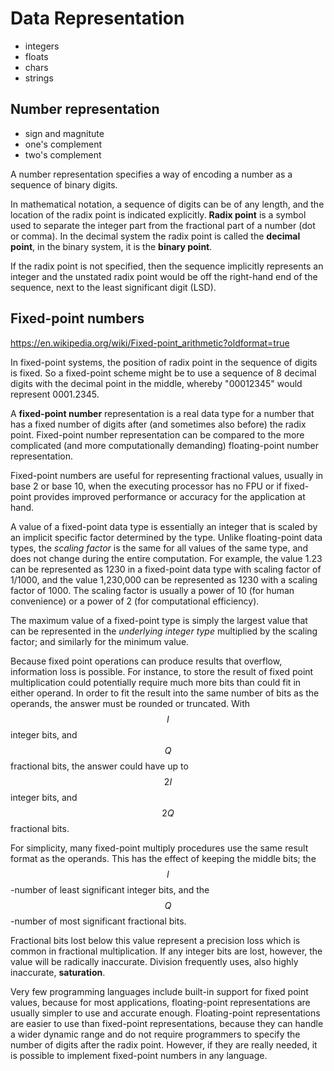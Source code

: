# Data Representation

- integers
- floats
- chars
- strings


## Number representation

- sign and magnitute
- one's complement
- two's complement


A number representation specifies a way of encoding a number as a sequence of binary digits.

In mathematical notation, a sequence of digits can be of any length, and the location of the radix point is indicated explicitly. **Radix point** is a symbol used to separate the integer part from the fractional part of a number (dot or comma). In the decimal system the radix point is called the **decimal point**, in the binary system, it is the **binary point**.

If the radix point is not specified, then the sequence implicitly represents an integer and the unstated radix point would be off the right-hand end of the sequence, next to the least significant digit (LSD).


## Fixed-point numbers

https://en.wikipedia.org/wiki/Fixed-point_arithmetic?oldformat=true

In fixed-point systems, the position of radix point in the sequence of digits is fixed. So a fixed-point scheme might be to use a sequence of 8 decimal digits with the decimal point in the middle, whereby "00012345" would represent 0001.2345.

A **fixed-point number** representation is a real data type for a number that has a fixed number of digits after (and sometimes also before) the radix point. Fixed-point number representation can be compared to the more complicated (and more computationally demanding) floating-point number representation.

Fixed-point numbers are useful for representing fractional values, usually in base 2 or base 10, when the executing processor has no FPU or if fixed-point provides improved performance or accuracy for the application at hand.

A value of a fixed-point data type is essentially an integer that is scaled by an implicit specific factor determined by the type. Unlike floating-point data types, the *scaling factor* is the same for all values of the same type, and does not change during the entire computation. For example, the value 1.23 can be represented as 1230 in a fixed-point data type with scaling factor of 1/1000, and the value 1,230,000 can be represented as 1230 with a scaling factor of 1000. The scaling factor is usually a power of 10 (for human convenience) or a power of 2 (for computational efficiency).

The maximum value of a fixed-point type is simply the largest value that can be represented in the _underlying integer type_ multiplied by the scaling factor; and similarly for the minimum value.

Because fixed point operations can produce results that overflow, information loss is possible. For instance, to store the result of fixed point multiplication could potentially require much more bits than could fit in either operand. In order to fit the result into the same number of bits as the operands, the answer must be rounded or truncated. With $$I$$ integer bits, and $$Q$$ fractional bits, the answer could have up to $$2I$$ integer bits, and $$2Q$$ fractional bits.

For simplicity, many fixed-point multiply procedures use the same result format as the operands. This has the effect of keeping the middle bits; the $$I$$-number of least significant integer bits, and the $$Q$$-number of most significant fractional bits.

Fractional bits lost below this value represent a precision loss which is common in fractional multiplication. If any integer bits are lost, however, the value will be radically inaccurate. Division frequently uses, also highly inaccurate, **saturation**.

Very few programming languages include built-in support for fixed point values, because for most applications, floating-point representations are usually simpler to use and accurate enough. Floating-point representations are easier to use than fixed-point representations, because they can handle a wider dynamic range and do not require programmers to specify the number of digits after the radix point. However, if they are really needed, it is possible to implement fixed-point numbers in any language.
